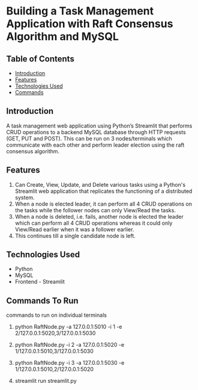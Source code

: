 # Building a Task Management Application with Raft Consensus Algorithm and MySQL

## Table of Contents

- [Introduction](#introduction)
- [Features](#features)
- [Technologies Used](#technologies-used)
- [Commands ](#commands-used)
## Introduction
A task management web application using Python’s Streamlit that performs CRUD operations to a backend MySQL database through HTTP requests (GET, PUT and
POST). This can be run on 3 nodes/terminals which communicate with each other and perform leader
election using the raft consensus algorithm.

## Features

1. Can Create, View, Update, and Delete various tasks using a Python's Streamlit web application that replicates the functioning of a distributed system.
2. When a node is elected leader, it can perform all 4 CRUD operations on the tasks while the follower nodes can only View/Read the tasks.
3. When a node is deleted, i.e. fails, another node is elected the leader which can perform all 4 CRUD operations whereas it could only View/Read earlier when it was a follower earlier.
4. This continues till a single candidate node is left. 

## Technologies Used
- Python
- MySQL
- Frontend - Streamlit

## Commands To Run
commands to run on individual terminals
1. python RaftNode.py -a 127.0.0.1:5010 -i 1 -e 2/127.0.0.1:5020,3/127.0.0.1:5030 
2. python RaftNode.py -i 2 -a 127.0.0.1:5020 -e 1/127.0.0.1:5010,3/127.0.0.1:5030 
3. python RaftNode.py -i 3 -a 127.0.0.1:5030 -e 1/127.0.0.1:5010,2/127.0.0.1:5020

4. streamlit run streamlit.py
   

